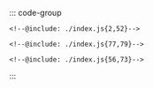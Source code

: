 ::: code-group
```js:line-numbers [JavaScript]
<!--@include: ./index.js{2,52}-->
```

```html:line-numbers [HTML]
<!--@include: ./index.js{77,79}-->
```

```css:line-numbers [index.css]
<!--@include: ./index.js{56,73}-->
```
:::